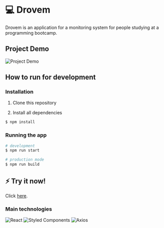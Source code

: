 # 💻 Drovem

Drovem is an application for a monitoring system for people studying at a programming bootcamp.

## Project Demo
![Project Demo](https://j.gifs.com/ywBrVg.gif)

## How to run for development

### Installation

1. Clone this repository

2. Install all dependencies

```bash
$ npm install
```

### Running the app

```bash
# development
$ npm run start

# production mode
$ npm run build
```

## ⚡ Try it now!

Click [here](https://drovem-front.vercel.app/).


### Main technologies

![React](https://img.shields.io/badge/react-%2320232a.svg?style=flat&logo=react&logoColor=%2361DAFB)
![Styled Components](https://img.shields.io/badge/styled--components-DB7093?style=flat&logo=styled-components&logoColor=white)
![Axios](https://img.shields.io/badge/axios-671ddf?&style=flat&logo=axios&logoColor=white)

